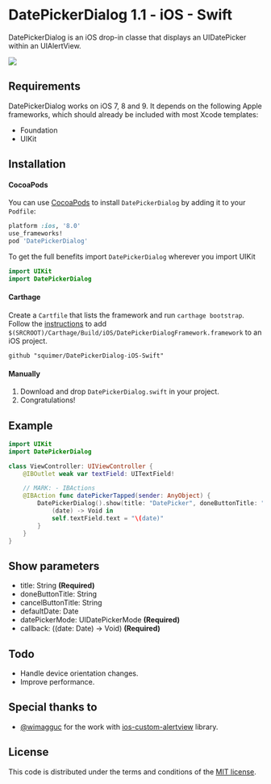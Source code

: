 # DatePickerDialog 1.1 - iOS - Swift

DatePickerDialog is an iOS drop-in classe that displays an UIDatePicker within an UIAlertView.

[![](https://raw.githubusercontent.com/squimer/DatePickerDialog-iOS-Swift/master/images/screen1.png)](https://github.com/squimer/DatePickerDialog-iOS-Swift/tree/master/images)

## Requirements

DatePickerDialog works on iOS 7, 8 and 9. It depends on the following Apple frameworks, which should already be included with most Xcode templates:

* Foundation
* UIKit

## Installation
#### CocoaPods
You can use [CocoaPods](http://cocoapods.org/) to install `DatePickerDialog` by adding it to your `Podfile`:

```ruby
platform :ios, '8.0'
use_frameworks!
pod 'DatePickerDialog'
```

To get the full benefits import `DatePickerDialog` wherever you import UIKit

``` swift
import UIKit
import DatePickerDialog
```
#### Carthage
Create a `Cartfile` that lists the framework and run `carthage bootstrap`. Follow the [instructions](https://github.com/Carthage/Carthage#if-youre-building-for-ios) to add `$(SRCROOT)/Carthage/Build/iOS/DatePickerDialogFramework.framework` to an iOS project.

```
github "squimer/DatePickerDialog-iOS-Swift"
```

#### Manually
1. Download and drop ```DatePickerDialog.swift``` in your project.
2. Congratulations!

## Example

```swift
import UIKit
import DatePickerDialog

class ViewController: UIViewController {
	@IBOutlet weak var textField: UITextField!

	// MARK: - IBActions
	@IBAction func datePickerTapped(sender: AnyObject) {
		DatePickerDialog().show(title: "DatePicker", doneButtonTitle: "Done", cancelButtonTitle: "Cancel", datePickerMode: .date) {
			(date) -> Void in
			self.textField.text = "\(date)"
		}
	}
}
```

## Show parameters

- title: String **(Required)**
- doneButtonTitle: String
- cancelButtonTitle: String
- defaultDate: Date
- datePickerMode: UIDatePickerMode **(Required)**
- callback: ((date: Date) -> Void) **(Required)**

## Todo

- Handle device orientation changes.
- Improve performance.

## Special thanks to

* [@wimagguc](https://github.com/wimagguc) for the work with [ios-custom-alertview](https://github.com/wimagguc/ios-custom-alertview) library.

## License

This code is distributed under the terms and conditions of the [MIT license](LICENSE). 

